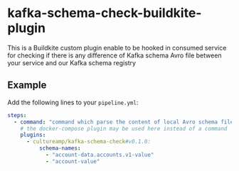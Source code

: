 # kafka-schema-check-buildkite-plugin

This is a Buildkite custom plugin enable to be hooked in consumed service for checking if there is any difference of Kafka schema Avro file between your service and our Kafka schema registry

## Example

Add the following lines to your `pipeline.yml`:

```yml
steps:
  - command: "command which parse the content of local Avro schema files"
    # the docker-compose plugin may be used here instead of a command
    plugins:
      - cultureamp/kafka-schema-check#v0.1.0:
          schema-names:
            - "account-data.accounts.v1-value"
            - "account-value"
```
